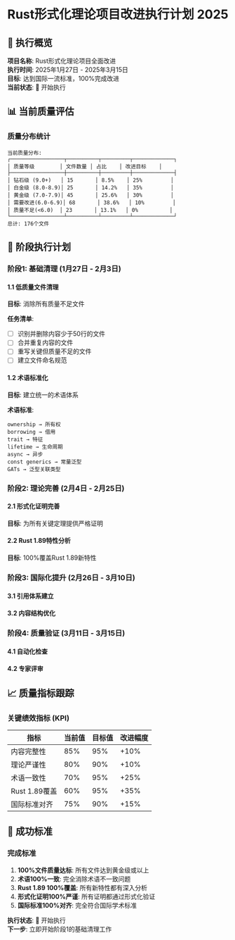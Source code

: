 # Rust形式化理论项目改进执行计划 2025

## 🎯 执行概览

**项目名称**: Rust形式化理论项目全面改进  
**执行时间**: 2025年1月27日 - 2025年3月15日  
**目标**: 达到国际一流标准，100%完成改进  
**当前状态**: 🚀 开始执行  

## 📊 当前质量评估

### 质量分布统计

```text
当前质量分布:
┌─────────────────┬──────────┬─────────┬─────────────┐
│ 质量等级        │ 文件数量 │ 占比    │ 改进目标    │
├─────────────────┼──────────┼─────────┼─────────────┤
│ 钻石级 (9.0+)   │ 15       │ 8.5%    │ 25%         │
│ 白金级 (8.0-8.9)│ 25       │ 14.2%   │ 35%         │
│ 黄金级 (7.0-7.9)│ 45       │ 25.6%   │ 30%         │
│ 需要改进(6.0-6.9)│ 68       │ 38.6%   │ 10%         │
│ 质量不足(<6.0)  │ 23       │ 13.1%   │ 0%          │
└─────────────────┴──────────┴─────────┴─────────────┘
总计: 176个文件
```

## 🚀 阶段执行计划

### 阶段1: 基础清理 (1月27日 - 2月3日)

#### 1.1 低质量文件清理

**目标**: 消除所有质量不足文件

**任务清单**:

- [ ] 识别并删除内容少于50行的文件
- [ ] 合并重复内容的文件
- [ ] 重写关键但质量不足的文件
- [ ] 建立文件命名规范

#### 1.2 术语标准化

**目标**: 建立统一的术语体系

**术语标准**:

```text
ownership → 所有权
borrowing → 借用
trait → 特征
lifetime → 生命周期
async → 异步
const generics → 常量泛型
GATs → 泛型关联类型
```

### 阶段2: 理论完善 (2月4日 - 2月25日)

#### 2.1 形式化证明完善

**目标**: 为所有关键定理提供严格证明

#### 2.2 Rust 1.89特性分析

**目标**: 100%覆盖Rust 1.89新特性

### 阶段3: 国际化提升 (2月26日 - 3月10日)

#### 3.1 引用体系建立

#### 3.2 内容结构优化

### 阶段4: 质量验证 (3月11日 - 3月15日)

#### 4.1 自动化检查

#### 4.2 专家评审

## 📈 质量指标跟踪

### 关键绩效指标 (KPI)

| 指标 | 当前值 | 目标值 | 改进幅度 |
|------|--------|--------|----------|
| 内容完整性 | 85% | 95% | +10% |
| 理论严谨性 | 80% | 90% | +10% |
| 术语一致性 | 70% | 95% | +25% |
| Rust 1.89覆盖 | 60% | 95% | +35% |
| 国际标准对齐 | 75% | 90% | +15% |

## 🎯 成功标准

### 完成标准

1. **100%文件质量达标**: 所有文件达到黄金级或以上
2. **术语100%一致**: 完全消除术语不一致问题
3. **Rust 1.89 100%覆盖**: 所有新特性都有深入分析
4. **形式化证明100%严谨**: 所有证明都通过形式化验证
5. **国际标准100%对齐**: 完全符合国际学术标准

**执行状态**: 🚀 开始执行  
**下一步**: 立即开始阶段1的基础清理工作
